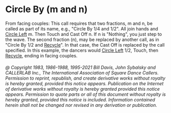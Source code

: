 
# Circle By (m and n)

From facing couples: This call requires that two
fractions, m and n, be called as part of its name, e.g.,
"Circle By 1/4 and 1/2". All join hands and [Circle Left](../b1/circle.md) m. 
Then Touch and Cast Off n. If n is "Nothing", you
just step to the wave. The second fraction (n), may be
replaced by another call, as in "Circle By 1/2 and [Recycle](../ms/recycle.md)". 
In that case, the Cast Off is replaced by the call
specified. In this example, the dancers would [Circle Left](../b1/circle.md)
1/2, Touch, then [Recycle](../ms/recycle.md), ending in facing couples.

###### @ Copyright 1983, 1986-1988, 1995-2021 Bill Davis, John Sybalsky and CALLERLAB Inc., The International Association of Square Dance Callers. Permission to reprint, republish, and create derivative works without royalty is hereby granted, provided this notice appears. Publication on the Internet of derivative works without royalty is hereby granted provided this notice appears. Permission to quote parts or all of this document without royalty is hereby granted, provided this notice is included. Information contained herein shall not be changed nor revised in any derivation or publication.
